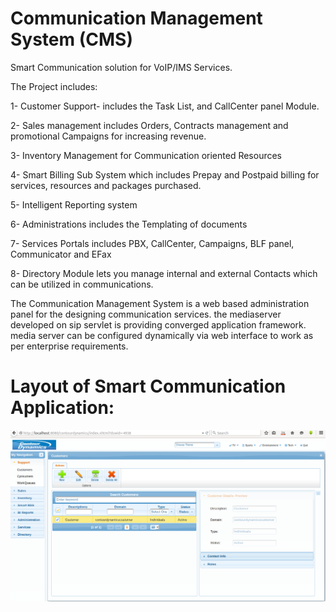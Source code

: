 # Communication Management System (CMS)
Smart Communication solution for VoIP/IMS Services.

The Project includes:

1- Customer Support- includes the Task List, and CallCenter panel Module.

2- Sales management includes Orders, Contracts management and promotional Campaigns for increasing revenue.

3- Inventory Management for Communication oriented Resources

4- Smart Billing Sub System which includes Prepay and Postpaid billing for services, resources and packages purchased.

5- Intelligent Reporting system

6- Administrations includes the Templating of documents

7- Services Portals includes PBX, CallCenter, Campaigns, BLF panel, Communicator and EFax

8- Directory Module lets you manage internal and external Contacts which can be utilized in communications.


The Communication Management System is a web based administration panel for the designing communication services. the mediaserver developed on sip servlet is providing converged application framework. media server can be configured dynamically via web interface to work as per enterprise requirements.

# Layout of Smart Communication Application:

![](https://github.com/Contourdynamics/smartcommunication/blob/master/Layout/Layout-SmartCommunication.png)
